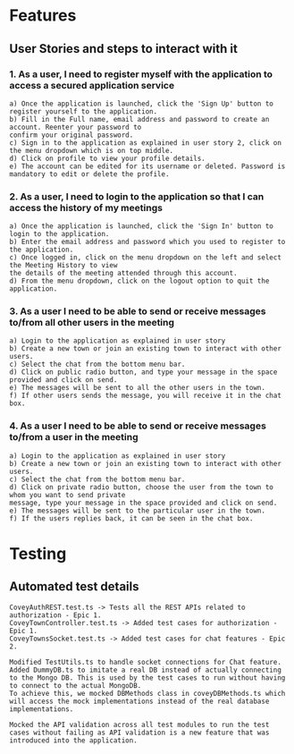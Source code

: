 # Features

## User Stories and steps to interact with it

### 1. As a user, I need to register myself with the application to access a secured application service

    a) Once the application is launched, click the 'Sign Up' button to register yourself to the application.
    b) Fill in the Full name, email address and password to create an account. Reenter your password to
    confirm your original password.
    c) Sign in to the application as explained in user story 2, click on the menu dropdown which is on top middle.
    d) Click on profile to view your profile details.
    e) The account can be edited for its username or deleted. Password is mandatory to edit or delete the profile.

### 2. As a user, I need to login to the application so that I can access the history of my meetings

    a) Once the application is launched, click the 'Sign In' button to login to the application.
    b) Enter the email address and password which you used to register to the application.
    c) Once logged in, click on the menu dropdown on the left and select the Meeting History to view
    the details of the meeting attended through this account.
    d) From the menu dropdown, click on the logout option to quit the application.

### 3. As a user I need to be able to send or receive messages to/from all other users in the meeting

    a) Login to the application as explained in user story
    b) Create a new town or join an existing town to interact with other users.
    c) Select the chat from the bottom menu bar.
    d) Click on public radio button, and type your message in the space provided and click on send.
    e) The messages will be sent to all the other users in the town.
    f) If other users sends the message, you will receive it in the chat box.

### 4. As a user I need to be able to send or receive messages to/from a user in the meeting

    a) Login to the application as explained in user story
    b) Create a new town or join an existing town to interact with other users.
    c) Select the chat from the bottom menu bar.
    d) Click on private radio button, choose the user from the town to whom you want to send private
    message, type your message in the space provided and click on send.
    e) The messages will be sent to the particular user in the town.
    f) If the users replies back, it can be seen in the chat box.
  
# Testing

## Automated test details

    CoveyAuthREST.test.ts -> Tests all the REST APIs related to authorization - Epic 1.
    CoveyTownController.test.ts -> Added test cases for authorization - Epic 1.
    CoveyTownsSocket.test.ts -> Added test cases for chat features - Epic 2.
    
    Modified TestUtils.ts to handle socket connections for Chat feature. 
    Added DummyDB.ts to imitate a real DB instead of actually connecting to the Mongo DB. This is used by the test cases to run without having to connect to the actual MongoDB.
    To achieve this, we mocked DBMethods class in coveyDBMethods.ts which will access the mock implementations instead of the real database implementations.
    
    Mocked the API validation across all test modules to run the test cases without failing as API validation is a new feature that was introduced into the application.
    
